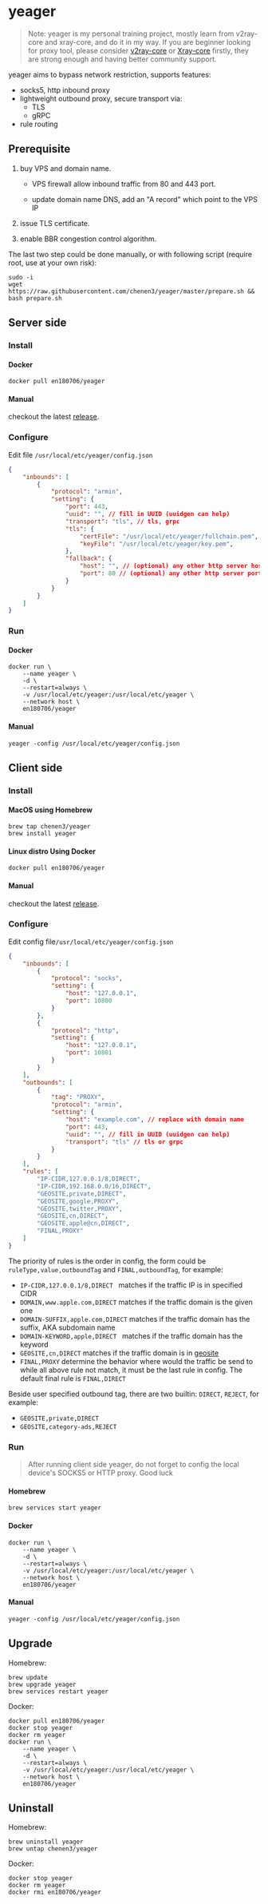 # yeager

> Note: yeager is my personal training project, mostly learn from v2ray-core and xray-core, and do it in my way. If you are beginner looking for proxy tool, please consider [v2ray-core](https://github.com/v2fly/v2ray-core) or [Xray-core](https://github.com/XTLS/Xray-core) firstly, they are strong enough and having better community support.

yeager aims to bypass network restriction, supports features:

- socks5, http inbound proxy
- lightweight outbound proxy, secure transport via:
  - TLS
  - gRPC
- rule routing

## Prerequisite
1. buy VPS and domain name.

   - VPS firewall allow inbound traffic from 80 and 443 port.

   - update domain name DNS, add an "A record" which point to the VPS IP

2. issue TLS certificate.

3. enable BBR congestion control algorithm.

The last two step could be done manually, or with following script (require root, use at your own risk):

```
sudo -i
wget https://raw.githubusercontent.com/chenen3/yeager/master/prepare.sh && bash prepare.sh
```

## Server side

### Install

#### Docker

```
docker pull en180706/yeager
```

#### Manual

checkout the latest [release](https://github.com/chenen3/yeager/releases).

### Configure

Edit file `/usr/local/etc/yeager/config.json`

```json
{
    "inbounds": [
        {
            "protocol": "armin",
            "setting": {
                "port": 443,
                "uuid": "", // fill in UUID (uuidgen can help)
                "transport": "tls", // tls, grpc
                "tls": {
                    "certFile": "/usr/local/etc/yeager/fullchain.pem",
                    "keyFile": "/usr/local/etc/yeager/key.pem",
                },
                "fallback": {
                    "host": "", // (optional) any other http server host (eg. nginx)
                    "port": 80 // (optional) any other http server port (eg. nginx)
                }
            }
        }
    ]
}
```

### Run

#### Docker

```
docker run \
	--name yeager \
	-d \
	--restart=always \
	-v /usr/local/etc/yeager:/usr/local/etc/yeager \
	--network host \
	en180706/yeager
```

#### Manual

`yeager -config /usr/local/etc/yeager/config.json`

## Client side

### Install

#### MacOS using Homebrew

```
brew tap chenen3/yeager
brew install yeager
```

#### Linux distro Using Docker

`docker pull en180706/yeager`

#### Manual

checkout the latest [release](https://github.com/chenen3/yeager/releases).

### Configure

Edit config file`/usr/local/etc/yeager/config.json`

```json
{
    "inbounds": [
        {
            "protocol": "socks",
            "setting": {
                "host": "127.0.0.1",
                "port": 10800
            }
        },
        {
            "protocol": "http",
            "setting": {
                "host": "127.0.0.1",
                "port": 10801
            }
        }
    ],
    "outbounds": [
        {
            "tag": "PROXY",
            "protocol": "armin",
            "setting": {
                "host": "example.com", // replace with domain name
                "port": 443,
                "uuid": "", // fill in UUID (uuidgen can help)
                "transport": "tls" // tls or grpc
            }
        }
    ],
    "rules": [
		"IP-CIDR,127.0.0.1/8,DIRECT",
		"IP-CIDR,192.168.0.0/16,DIRECT",
		"GEOSITE,private,DIRECT",
		"GEOSITE,google,PROXY",
		"GEOSITE,twitter,PROXY",
		"GEOSITE,cn,DIRECT",
		"GEOSITE,apple@cn,DIRECT",
		"FINAL,PROXY"
    ]
}
```

The priority of rules is the order in config, the form could be `ruleType,value,outboundTag` and `FINAL,outboundTag`, for example:

- `IP-CIDR,127.0.0.1/8,DIRECT ` matches if the traffic IP is in specified CIDR
- `DOMAIN,www.apple.com,DIRECT` matches if the traffic domain is the given one
- `DOMAIN-SUFFIX,apple.com,DIRECT` matches if the traffic domain has the suffix, AKA subdomain name
- `DOMAIN-KEYWORD,apple,DIRECT ` matches if the traffic domain has the keyword
- `GEOSITE,cn,DIRECT` matches if the traffic domain is in [geosite](https://github.com/v2fly/domain-list-community/tree/master/data)
- `FINAL,PROXY` determine the behavior where would the traffic be send to while all above rule not match, it must be the last rule in config. The default final rule is `FINAL,DIRECT`

Beside user specified outbound tag, there are two builtin: `DIRECT`, `REJECT`, for example:

- `GEOSITE,private,DIRECT` 
- `GEOSITE,category-ads,REJECT` 

### Run

> After running client side yeager, do not forget to config the local device's SOCKS5 or HTTP proxy. Good luck

#### Homebrew

`brew services start yeager`

#### Docker

```
docker run \
	--name yeager \
	-d \
	--restart=always \
	-v /usr/local/etc/yeager:/usr/local/etc/yeager \
	--network host \
	en180706/yeager
```

#### Manual

`yeager -config /usr/local/etc/yeager/config.json`

## Upgrade

Homebrew:

```
brew update
brew upgrade yeager
brew services restart yeager
```

Docker:

```
docker pull en180706/yeager
docker stop yeager
docker rm yeager
docker run \
	--name yeager \
	-d \
	--restart=always \
	-v /usr/local/etc/yeager:/usr/local/etc/yeager \
	--network host \
	en180706/yeager
```

## Uninstall

Homebrew:

```
brew uninstall yeager
brew untap chenen3/yeager
```

Docker:

```
docker stop yeager
docker rm yeager
docker rmi en180706/yeager
```

